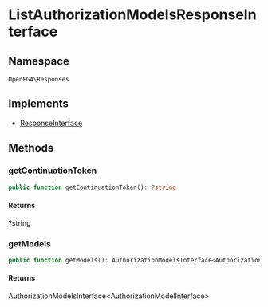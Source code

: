 # ListAuthorizationModelsResponseInterface


## Namespace
`OpenFGA\Responses`

## Implements
* [ResponseInterface](Responses/ResponseInterface.md)



## Methods
### getContinuationToken


```php
public function getContinuationToken(): ?string
```



#### Returns
?string

### getModels


```php
public function getModels(): AuthorizationModelsInterface<AuthorizationModelInterface>
```



#### Returns
AuthorizationModelsInterface&lt;AuthorizationModelInterface&gt;

